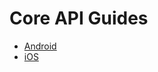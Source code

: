 # Core API Guides

* [Android][core-android]
* [iOS][core-ios]

[core-android]: /develop/api-guides/core/android
[core-ios]: /develop/api-guides/core/ios
